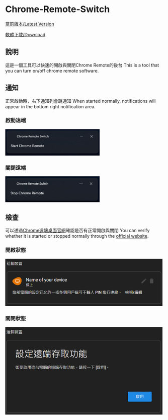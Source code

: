 # Chrome-Remote-Switch
[當前版本/Latest Version](https://github.com/AU2A/Chrome-Remote-Switch/releases/tag/v1.0)

[軟體下載/Download](https://raw.githubusercontent.com/AU2A/chrome-remote-switch/main/dist/CR-Switch.exe)

## 說明
這是一個工具可以快速的開啟與關閉Chrome Remote的後台
This is a tool that you can turn on/off chrome remote software.

## 通知
正常啟動時，右下通知列會跳通知
When started normally, notifications will appear in the bottom right notification area.

### 啟動遠端
<img src="https://raw.githubusercontent.com/AU2A/chrome-remote-switch/main/image/1.png" alt="drawing" width="300"/>

### 關閉遠端
<img src="https://raw.githubusercontent.com/AU2A/chrome-remote-switch/main/image/2.png" alt="drawing" width="300"/>

## 檢查
可以透過[Chrome遠端桌面官網](https://remotedesktop.google.com/access)確認是否有正常開啟與關閉
You can verify whether it is started or stopped normally through the [official website](https://remotedesktop.google.com/access).

### 開啟狀態
<img src="https://raw.githubusercontent.com/AU2A/chrome-remote-switch/main/image/4.png" alt="drawing" width="500"/>

### 關閉狀態
<img src="https://raw.githubusercontent.com/AU2A/chrome-remote-switch/main/image/3.png" alt="drawing" width="500"/>
